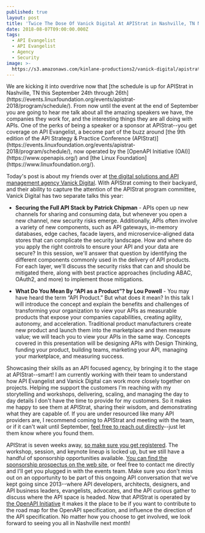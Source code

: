 ```yaml
---
published: true
layout: post
title: 'Twice The Dose Of Vanick Digital At APIStrat in Nashville, TN Next Month'
date: 2018-08-07T09:00:00.000Z
tags:
  - API Evangelist
  - API Evangelist
  - Agency
  - Security
image: >-
  https://s3.amazonaws.com/kinlane-productions2/vanick-digital/apistrat-2018-vanick-digital.png
---
```

<p></p>We are kicking it into overdrive now that [the schedule is up for APIStrat in Nashville, TN this September 24th through 26th](https://events.linuxfoundation.org/events/apistrat-2018/program/schedule/). From now until the event at the end of September you are going to hear me talk about all the amazing speakers we have, the companies they work for, and the interesting things they are all doing with APIs. One of the perks of being a speaker or a sponsor at APIStrat--you get coverage on API Evangelist, a become part of the buzz around [the 9th edition of the API Strategy & Practice Conference (APIStrat)](https://events.linuxfoundation.org/events/apistrat-2018/program/schedule/), now operated by the [OpenAPI Initiative (OAI)](https://www.openapis.org/) and [the Linux Foundation](https://www.linuxfoundation.org/).

Today's post is about my friends over at [the digital solutions and API management agency Vanick Digital](https://www.vanick.com/). With APIStrat coming to their backyard, and their ability to capture the attention of the APIStrat program committee, Vanick Digital has two separate talks this year:

- **Securing the Full API Stack by Patrick Chipman** - APIs open up new channels for sharing and consuming data, but whenever you open a new channel, new security risks emerge. Additionally, APIs often involve a variety of new components, such as API gateways, in-memory databases, edge caches, facade layers, and microservice-aligned data stores that can complicate the security landscape. How and where do you apply the right controls to ensure your API and your data are secure? In this session, we'll answer that question by identifying the different components commonly used in the delivery of API products. For each layer, we'll discuss the security risks that can and should be mitigated there, along with best practice approaches (including ABAC, OAuth2, and more) to implement those mitigations.

- **What Do You Mean By “API as a Product”? by Lou Powell** - You may have heard the term “API Product.” But what does it mean? In this talk I will introduce the concept and explain the benefits and challenges of transforming your organization to view your APIs as measurable products that expose your companies capabilities, creating agility, autonomy, and acceleration. Traditional product manufacturers create new product and launch them into the marketplace and then measure value; we will teach you to view your APIs in the same way. Concepts covered in this presentation will be designing APIs with Design Thinking, funding your product, building teams, marketing your API, managing your marketplace, and measuring success.

Showcasing their skills as an API focused agency, by bringing it to the stage at APIStrat--smart! I am currently working with their team to understand how API Evangelist and Vanick Digital can work more closely together on projects. Helping me support the customers I'm reaching with my storytelling and workshops, delivering, scaling, and managing the day to day details I don't have the time to provide for my customers. So it makes me happy to see them at APIStrat, sharing their wisdom, and demonstrating what they are capable of. If you are under resourced like many API providers are, I recommend coming to APIStrat and meeting with the team, or if it can't wait until September, [feel free to reach out directly](https://www.vanick.com/)--just let them know where you found them.

APIStrat is seven weeks away, [so make sure you get registered](https://events.linuxfoundation.org/events/apistrat-2018/attend/register-2/). The workshop, session, and keynote lineup is locked up, but we still have a handful of sponsorship opportunities available. [You can find the sponsorship prospectus on the web site](https://events.linuxfoundation.org/events/apistrat-2018/sponsor/), or feel free to contact me directly and I'll get you plugged in with the events team. Make sure you don't miss out on an opportunity to be part of this ongoing API conversation that we've kept going since 2013--where API developers, architects, designers, and API business leaders, evangelists, advocates, and the API curious gather to discuss where the API space is headed. Now that APIStrat is operated by [the OpenAPI Initiative](https://www.openapis.org/) it makes it the place to be if you want to contribute to the road map for the OpenAPI specification, and influence the direction of the API specification. No matter how you choose to get involved, we look forward to seeing you all in Nashville next month!
